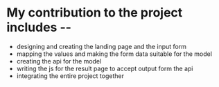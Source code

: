 # My contribution to the project includes --

* designing and creating the landing page and the input form
* mapping the values and making the form data suitable for the model
* creating the api for the model
* writing the js for the result page to accept output form the api
* integrating the entire project together 
